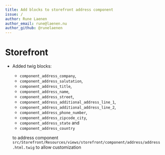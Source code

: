 ```yaml
---
title: Add blocks to storefront address component
issue: /
author: Rune Laenen
author_email: rune@laenen.nu 
author_github: @runelaenen
---
```

# Storefront
*  Added twig blocks:
    * `component_address_company`,
    * `component_address_salutation`, 
    * `component_address_title`,
    * `component_address_name`, 
    * `component_address_street`, 
    * `component_address_additional_address_line_1`,
    * `component_address_additional_address_line_2`,
    * `component_address_phone_number`, 
    * `component_address_zipcode_city`, 
    * `component_address_state` and 
    * `component_address_country` 
    
    to address component `src/Storefront/Resources/views/storefront/component/address/address.html.twig` to allow customization
